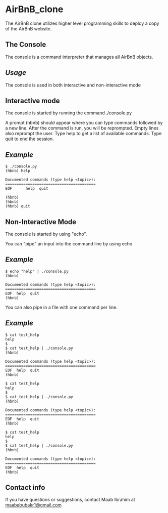 # __AirBnB_clone__

The AirBnB clone utilizes higher level programming skills to deploy a copy of the AirBnB website.

## **The Console**

The console is a command interpreter that manages all AirBnB objects.

## *Usage*

The console is used in both interactive and non-interactive mode

## Interactive mode

The console is started by running the command
./console.py

A prompt (hbnb) should appear where you can type commands followed by a new line. After the command is run, you will be reprompted. Empty lines also reprompt the user. Type help to get a list of available commands. Type quit to end the session.

## *Example*

    $ ./console.py
    (hbnb) help
    
    Documented commands (type help <topic>):
    ========================================
    EOF      help  quit
    
    (hbnb)
    (hbnb)
    (hbnb) quit

## Non-Interactive Mode

The console is started by using "echo".

You can "pipe" an input into the command line by using echo

## *Example*

    $ echo "help" | ./console.py
    (hbnb)
    
    Documented commands (type help <topic>):
    ========================================
    EOF  help  quit
    (hbnb)

You can also pipe in a file with one command per line.

## *Example*

    $ cat test_help
    help
    $
    $ cat test_help | ./console.py
    (hbnb)
    
    Documented commands (type help <topic>):
    ========================================
    EOF  help  quit
    (hbnb)

    $ cat test_help
    help
    $
    $ cat test_help | ./console.py
    (hbnb)
    
    Documented commands (type help <topic>):
    ========================================
    EOF  help  quit
    (hbnb)

    $ cat test_help
    help
    $
    $ cat test_help | ./console.py
    (hbnb)
    
    Documented commands (type help <topic>):
    ========================================
    EOF  help  quit
    (hbnb)

## Contact info

If you have questions or suggestions, contact Maab Ibrahim at maababubakr1@gmail.com